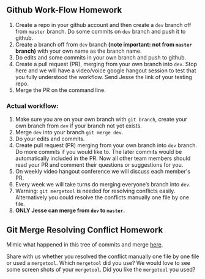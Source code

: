 ## Github Work-Flow Homework

1. Create a repo in your github account and then create a `dev` branch off from `master` branch. Do some commits on `dev` branch and push it to github.
2. Create a branch off from `dev` branch **(note important: not from `master` branch)** with your own name as the branch name.
3. Do edits and some commits in your own branch and push to github.
4. Create a pull request (PR), merging from your own branch into `dev`. Stop here and we will have a video/voice google hangout session to test that you fully understood the workflow. Send Jesse the link of your testing repo.
5. Merge the PR on the command line.

### Actual workflow:

1. Make sure you are on your own branch with `git branch`, create your own branch from `dev` if your branch not yet exists.
2. Merge `dev` into your branch `git merge dev`.
3. Do your edits and commits.
4. Create pull request (PR) merging from your own branch into `dev` branch.
Do more commits if you would like to. The later commits would be automatically included in the PR. Now all other team members should read your PR and comment their questions or suggestions for you.
5. On weekly video hangout conference we will discuss each member's PR.
6. Every week we will take turns do merging everyone’s branch into `dev`.
  1. Warning: `git mergetool` is needed for resolving conflicts easily. Alternatively you could resolve the conflicts manually one file by one file.
7. **ONLY Jesse can merge from `dev` to `master`.**

## Git Merge Resolving Conflict Homework

Mimic what happened in this tree of commits and merge [here](https://github.com/InCodeLearning/git-test/commits/dev).

Share with us whether you resolved the conflict manually one file by one file or used a `mergetool`. Which `mergetool` did you use? We would love to see some screen shots of your `mergetool`. Did you like the `mergetool` you used?
